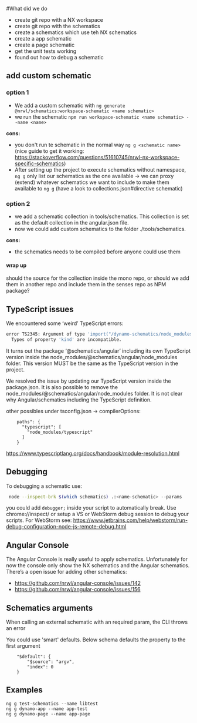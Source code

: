 #What did we do

- create git repo with a NX workspace
- create git repo with the schematics
- create a schematics which use teh NX schematics
- create a app schematic
- create a page schematic
- get the unit tests working
- found out how to debug a schematic


## add custom schematic
### option 1
- We add a custom schematic with ```ng generate @nrwl/schematics:workspace-schematic <name schematic>```
- we run the schematic ```npm run workspace-schematic <name schematic> --name <name>```

**cons:** 
- you don't run te schematic in the normal way ```ng g <schematic name>``` (nice guide to get it working: https://stackoverflow.com/questions/51610745/nrwl-nx-workspace-specific-schematics)
- After setting up the project to execute schematics without namespace, `ng g` only list our schematics as the one available -> we can proxy (extend) whatever schematics we want to include to make them available to `ng g` (have a look to collections.json#directive schematic)

### option 2
- we add a schematic collection in tools/schematics. This collection is set as the default collection in the angular.json file.
- now we could add custom schematics to the folder ./tools/schematics.
 
 **cons:** 
 - the schematics needs to be compiled before anyone could use them
 
 #### wrap up
 should the source for the collection inside the mono repo, or should we add them in another repo and include them in the senses repo as NPM package?


##  TypeScript issues
We encountered some ‘weird’ TypeScript errors: 
```bash
error TS2345: Argument of type 'import("/dynamo-schematics/node_modules/@schematics/angular/node_modules/typescript/lib/typescript").Node' is not assignable to parameter of type 'import("/dynamo-schematics/node_modules/typescript/lib/typescript").Node'.
  Types of property 'kind' are incompatible.
```
It turns out the package ‘@schematics/angular’ including its own TypeScript version inside the node_modules/@schematics/angular/node_modules folder. This version MUST be the same as the TypeScript version in the project.

We resolved the issue by updating our TypeScript version inside the package.json. It is also possible to remove the node_modules/@schematics/angular/node_modules folder. It is not clear why Angular/schematics including the TypeScript definition.

other possibles under tsconfig.json -> compilerOptions:
```
    paths": {
      "typescript": [
        "node_modules/typescript"
      ]
    }
```
https://www.typescriptlang.org/docs/handbook/module-resolution.html

## Debugging
To debugging a schematic use:
```bash 
 node --inspect-brk $(which schematics) .:<name-schematic> --params
 ```
 you could add `debugger;` inside your script to automatically break.
 Use chrome://inspect/ or setup a VS or WebStorm debug session to debug your scripts. 
 For WebStorm see: https://www.jetbrains.com/help/webstorm/run-debug-configuration-node-js-remote-debug.html 


## Angular Console
The Angular Console is really useful to apply schematics. Unfortunately for now the console only show the NX schematics and the Angular schematics. 
There’s a open issue for adding other schematics:
- https://github.com/nrwl/angular-console/issues/142
- https://github.com/nrwl/angular-console/issues/156 

## Schematics arguments
When calling an external schematic with an required param, the CLI throws an error

You could use 'smart' defaults. Below schema defaults the property to the first argument 
```    
    "$default": {
        "$source": "argv",
        "index": 0
    }
```
## Examples 

    ng g test-schematics --name libtest
    ng g dynamo-app --name app-test
    ng g dynamo-page --name app-page
